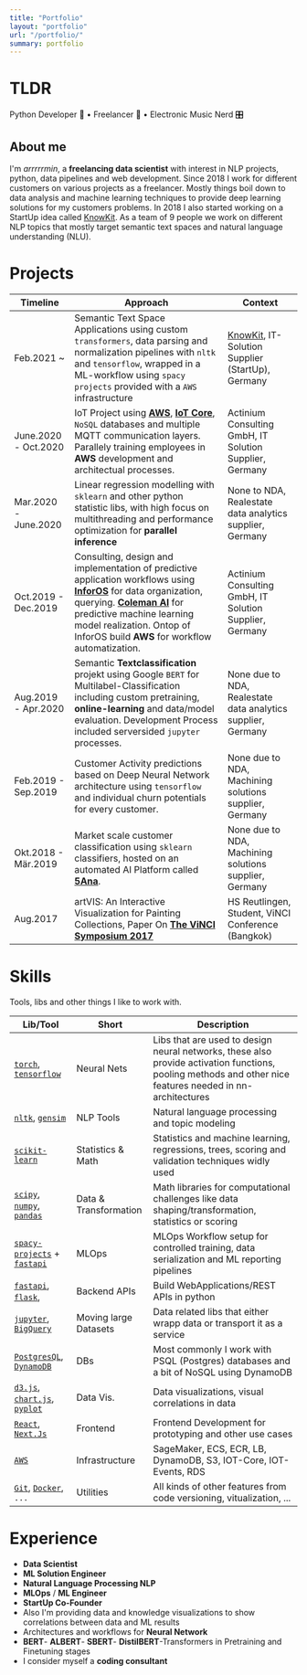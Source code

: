 ```yaml
---
title: "Portfolio"
layout: "portfolio"
url: "/portfolio/"
summary: portfolio
---
```



# TLDR

Python Developer 🐍 • Freelancer 🚀 • Electronic Music Nerd 🎛️

## About me

I'm *arrrrrmin*, a **freelancing data scientist** with interest in NLP projects, python, data pipelines and web development. Since 2018 I work for different customers on various projects as a freelancer. Mostly things boil down to data analysis and machine learning techniques to provide deep learning solutions for my customers problems. In 2018 I also started working on a StartUp idea called [KnowKit](https://www.knowkit.com). As a team of 9 people we work on different NLP topics that mostly target semantic text spaces and natural language understanding (NLU).

# Projects

| Timeline | Approach | Context
|----------|----------------------------------------------------- |-------------------|
| Feb.2021 ~ | Semantic Text Space Applications using custom `transformers`, data parsing and normalization pipelines with `nltk` and `tensorflow`, wrapped in a ML-workflow using `spacy projects` provided with a `AWS` infrastructure | [KnowKit](https://www.knowkit.com), IT-Solution Supplier (StartUp), Germany |
| June.2020 - Oct.2020 | IoT Project using [**AWS**](https://aws.amazon.com), [**IoT Core**](https://aws.amazon.com/de/iot-core/), `NoSQL` databases and multiple MQTT communication layers. Parallely training employees in **AWS** development and architectual processes. | Actinium Consulting GmbH, IT Solution Supplier, Germany |
| Mar.2020 - June.2020 | Linear regression modelling with `sklearn` and other python statistic libs, with high focus on multithreading and performance optimization for **parallel** **inference** | None to NDA, Realestate data analytics supplier, Germany |
| Oct.2019 - Dec.2019 | Consulting, design and implementation of predictive application workflows using [**InforOS**]((https://www.infor.com/products/infor-os)) for data organization, querying. [**Coleman AI**](https://www.infor.com/products/coleman) for predictive machine learning model realization. Ontop of InforOS build **AWS** for workflow automatization. | Actinium Consulting GmbH, IT Solution Supplier, Germany |
| Aug.2019 - Apr.2020 | Semantic **Textclassification** projekt using Google `BERT` for Multilabel-Classification including custom pretraining, **online-learning** and data/model evaluation. Development Process included serversided `jupyter` processes. | None due to NDA, Realestate data analytics supplier, Germany |
| Feb.2019 - Sep.2019 | Customer Activity predictions based on Deep Neural Network architecture using `tensorflow` and individual churn potentials for every customer. | None due to NDA, Machining solutions supplier, Germany |
| Okt.2018 - Mär.2019 | Market scale customer classification using `sklearn` classifiers, hosted on an automated AI Platform called [**5Ana**](https://www.5analytics.com/index.html). | None due to NDA, Machining solutions supplier, Germany |
| Aug.2017 | artVIS: An Interactive Visualization for Painting Collections, Paper On [**The ViNCI Symposium 2017**](http://vinci-conf.org/2017/program.html#session4) | HS Reutlingen, Student, ViNCI Conference (Bangkok) |


# Skills

Tools, libs and other things I like to work with.

|**Lib/Tool**|**Short**|**Description**|
|-------------|---|---------------------------------|
| [`torch`](https://pytorch.org), [`tensorflow`](https://www.tensorflow.org) | Neural Nets | Libs that are used to design neural networks, these also provide activation functions, pooling methods and other nice features needed in nn-architectures |
| [`nltk`](https://www.nltk.org), [`gensim`](https://radimrehurek.com/gensim/) | NLP Tools | Natural language processing and topic modeling |
| [`scikit-learn`](https://scikit-learn.org/stable/) | Statistics & Math | Statistics and machine learning, regressions, trees, scoring and validation techniques widly used |
| [`scipy`](https://www.scipy.org), [`numpy`](https://numpy.org), [`pandas`](https://pandas.pydata.org) | Data & Transformation | Math libraries for computational challenges like data shaping/transformation, statistics or scoring |
| [`spacy-projects`](https://spacy.io/usage/projects) + [`fastapi`](https://fastapi.tiangolo.com) | MLOps | MLOps Workflow setup for controlled training, data serialization and ML reporting pipelines |
| [`fastapi`](https://fastapi.tiangolo.com), [`flask`](https://flask.palletsprojects.com/en/1.1.x/), | Backend APIs | Build WebApplications/REST APIs in python |
| [`jupyter`](https://jupyter.org), [`BigQuery`](https://cloud.google.com/bigquery/) | Moving large Datasets | Data related libs that either wrapp data or transport it as a service |
| [`PostgresQL`](https://www.postgresql.org), [`DynamoDB`](https://aws.amazon.com/de/dynamodb/)| DBs | Most commonly I work with PSQL (Postgres) databases and a bit of NoSQL using DynamoDB |
| [`d3.js`](https://d3js.org), [`chart.js`](https://www.chartjs.org), [`pyplot`](https://matplotlib.org/api/pyplot_api.html) | Data Vis. | Data visualizations, visual correlations in data |
| [`React`](https://reactjs.org), [`Next.Js`](https://nextjs.org) | Frontend | Frontend Development for prototyping and other use cases |
| [`AWS`](https://aws.amazon.com/) | Infrastructure | SageMaker, ECS, ECR, LB, DynamoDB, S3, IOT-Core, IOT-Events, RDS |
| [`Git`](https://git-scm.com), [`Docker`](https://www.docker.com), `...` | Utilities | All kinds of other features from code versioning, vitualization, ...  |

# Experience

* **Data Scientist**
* **ML Solution Engineer**
* **Natural Language Processing NLP**
* **MLOps** / **ML Engineer**
* **StartUp Co-Founder**
* Also I'm providing data and knowledge visualizations to show correlations between data and ML results
* Architectures and workflows for **Neural Network**
* **BERT**- **ALBERT**- **SBERT**- **DistilBERT**-Transformers in Pretraining and Finetuning stages
* I consider myself a **coding consultant**
